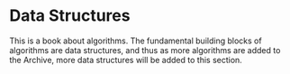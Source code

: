 # Data Structures

This is a book about algorithms.
The fundamental building blocks of algorithms are data structures, and thus as more algorithms are added to the Archive, more data structures will be added to this section.
